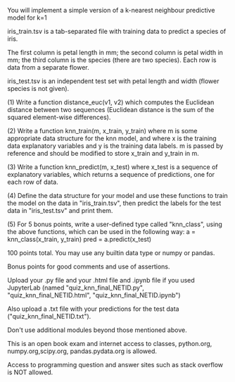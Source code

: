 
You will implement a simple version of a k-nearest neighbour predictive model for k=1

iris_train.tsv is a tab-separated file with training data to predict a species of iris. 

The first column is petal length in mm; the second column is petal width in mm; the third column is the species (there are two species).
Each row is data from a separate flower.

iris_test.tsv is an independent test set with petal length and width (flower species is not given).


(1) Write a function distance_euc(v1, v2) which computes the Euclidean distance  between two sequences 
(Euclidean distance is the sum of the squared element-wise differences).
   


(2) Write a function knn_train(m, x_train, y_train) where m is some appropriate  data structure for the knn model, and where x is the training data explanatory 
variables and y is the training data labels.  m is passed by reference and should be modified to store x_train and y_train in m.



(3) Write a function knn_predict(m, x_test) where x_test is a sequence of explanatory variables, which returns a sequence of predictions, 
 one for each row of data.



(4) Define the data structure for your model and use these functions to train  the model on the data in "iris_train.tsv", then predict the labels for the 
 test data in "iris_test.tsv" and print them.




(5) For 5 bonus points, write a user-defined type called "knn_class", using the above functions, which can be used in the following way: a = knn_class(x_train, y_train)
 pred = a.predict(x_test)


100 points total. You may use any builtin data type or numpy or pandas. 

Bonus points for good comments and use of assertions.

Upload your .py file and your .html file and .ipynb file if you used JupyterLab (named "quiz_knn_final_NETID.py", "quiz_knn_final_NETID.html", "quiz_knn_final_NETID.ipynb")

 Also upload a .txt file with your predictions for the test data  ("quiz_knn_final_NETID.txt").

Don't use additional modules beyond those mentioned above.

This is an open book exam and internet access to classes, python.org, numpy.org,scipy.org, pandas.pydata.org is allowed. 

Access to programming question and answer sites such as stack overflow is NOT allowed.

